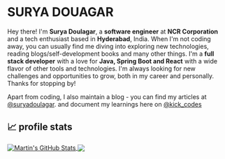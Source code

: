 # SURYA DOUAGAR

Hey there! I'm **Surya Doulagar**, a **software engineer** at **NCR Corporation** and a tech enthusiast based in **Hyderabad**, India. When I'm not coding away, you can usually find me diving into exploring new technologies, reading blogs/self-development books and many other things. I'm a **full stack developer** with a love for **Java, Spring Boot and React** with a wide flavor of other tools and technologies. I'm always looking for new challenges and opportunities to grow, both in my career and personally. Thanks for stopping by!

Apart from coding, 
I also maintain a blog - you can find my articles at [@suryadoulagar](https://medium.com/@suryadoulagar).
and document my learnings here on [@kick_codes](https://www.instagram.com/kick_codes/)

## &#x1f4c8; profile stats
<a href="https://github.com/suryadoulagar/suryadoulagar">
  <img display = "flex" align="center" src="https://github-readme-stats.vercel.app/api?username=suryadoulagar&show_icons=true&line_height=25&count_private=true&title_color=2bbc8a&text_color=c9cacc&icon_color=2bbc8a&bg_color=1d1f21" alt="Martin's GitHub Stats" />
</a>
<a href="https://github.com/suryadoulagar/suryadoulagar">
  <img display = "flex" align="center" src="https://github-readme-stats.vercel.app/api/top-langs/?username=suryadoulagar&title_color=ffffff&text_color=c9cacc&icon_color=2bbc8a&bg_color=1d1f21&langs_count=5&layout=compact" />
</a>
